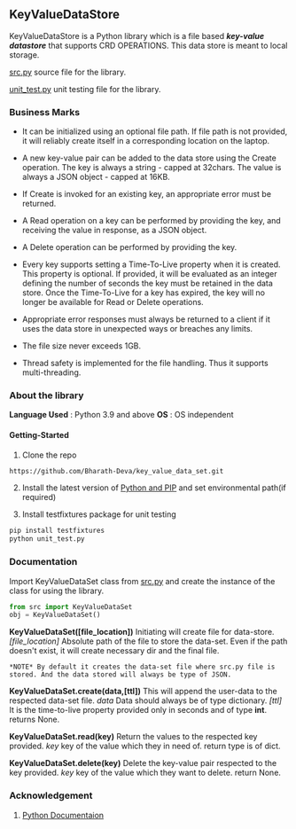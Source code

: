 ## KeyValueDataStore
KeyValueDataStore is a Python library which is a file based __*key-value datastore*__ that supports CRD OPERATIONS. This data store is meant to local storage.

[src.py](https://github.com/Bharath-Deva/bharathdeva/blob/master/src.py) source file for the library.

[unit_test.py](https://github.com/Bharath-Deva/bharathdeva/blob/master/unit_test.py) unit testing file for the library.

### Business Marks
- It can be initialized using an optional file path. If file path is not provided, it will reliably create itself in a corresponding location on the laptop.

- A new key-value pair can be added to the data store using the Create operation. The key is always a string - capped at 32chars. The value is always a JSON object - capped at 16KB.

- If Create is invoked for an existing key, an appropriate error must be returned.

- A Read operation on a key can be performed by providing the key, and receiving the value in response, as a JSON object.

- A Delete operation can be performed by providing the key.

- Every key supports setting a Time-To-Live property when it is created. This property is optional. If provided, it will be evaluated as an integer defining the number of seconds the key must be retained in the data store. Once the Time-To-Live for a key has expired, the key will no longer be available for Read or Delete operations.

- Appropriate error responses must always be returned to a client if it uses the data store in unexpected ways or breaches any limits.

- The file size never exceeds 1GB.

- Thread safety is implemented for the file handling. Thus it supports multi-threading.

### About the library
__Language Used__ : Python 3.9 and above
__OS__ : OS independent

#### Getting-Started
1. Clone the repo
```sh
https://github.com/Bharath-Deva/key_value_data_set.git
```

2. Install the latest version of [Python and PIP](https://www.python.org/downloads/) and set environmental path(if required)


3. Install testfixtures package for unit testing
```sh
pip install testfixtures
python unit_test.py
```


### Documentation

Import KeyValueDataSet class from [src.py](https://github.com/Bharath-Deva/bharathdeva/blob/master/src.py) and create the instance of the class for using the library.
```python
from src import KeyValueDataSet
obj = KeyValueDataSet()
```

__KeyValueDataSet([file_location])__
    Initiating will create file for data-store.
    *[file_location]* Absolute path of the file to store the data-set. Even if the path doesn't exist, it will create necessary dir and the final file.

    *NOTE* By default it creates the data-set file where src.py file is stored. And the data stored will always be type of JSON.

__KeyValueDataSet.create(data,[ttl])__
    This will append the user-data to the respected data-set file.
    *data* Data should always be of type dictionary.
    *[ttl]* It is the time-to-live property provided only in seconds and of type __int__.
    returns None.

__KeyValueDataSet.read(key)__
    Return the values to the respected key provided.
    *key* key of the value which they in need of.
    return type is of dict.

__KeyValueDataSet.delete(key)__
    Delete the key-value pair respected to the key provided.
    *key* key of the value which they want to delete.
    return None.

### Acknowledgement
1. [Python Documentaion](https://docs.python.org/3/)
